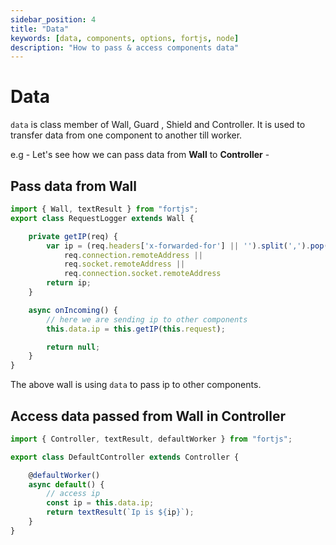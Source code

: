 ```yaml
---
sidebar_position: 4
title: "Data"
keywords: [data, components, options, fortjs, node]
description: "How to pass & access components data"
---
```


# Data

`data` is class member of Wall, Guard , Shield and Controller. It is used to transfer data from one component to another till worker.

e.g - Let's see how we can pass data from **Wall** to **Controller** - 

## Pass data from Wall

```javascript
import { Wall, textResult } from "fortjs";
export class RequestLogger extends Wall {

    private getIP(req) {
        var ip = (req.headers['x-forwarded-for'] || '').split(',').pop() ||
            req.connection.remoteAddress ||
            req.socket.remoteAddress ||
            req.connection.socket.remoteAddress
        return ip;
    }

    async onIncoming() {
        // here we are sending ip to other components
        this.data.ip = this.getIP(this.request);

        return null;
    }
}
```

The above wall is using `data` to pass ip to other components.

## Access data passed from Wall in Controller

```javascript
import { Controller, textResult, defaultWorker } from "fortjs";

export class DefaultController extends Controller {

    @defaultWorker()
    async default() {
        // access ip 
        const ip = this.data.ip;
        return textResult(`Ip is ${ip}`);
    }
}
```